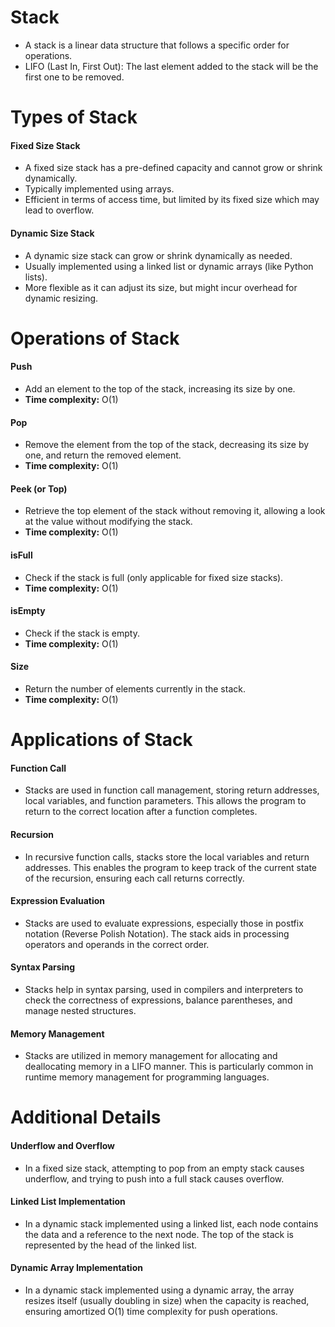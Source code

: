 # Stack
- A stack is a linear data structure that follows a specific order for operations.
- LIFO (Last In, First Out): The last element added to the stack will be the first one to be removed.

# Types of Stack
#### Fixed Size Stack
- A fixed size stack has a pre-defined capacity and cannot grow or shrink dynamically.
- Typically implemented using arrays.
- Efficient in terms of access time, but limited by its fixed size which may lead to overflow.

#### Dynamic Size Stack
- A dynamic size stack can grow or shrink dynamically as needed.
- Usually implemented using a linked list or dynamic arrays (like Python lists).
- More flexible as it can adjust its size, but might incur overhead for dynamic resizing.

# Operations of Stack
#### Push
- Add an element to the top of the stack, increasing its size by one.
- **Time complexity:** O(1)

#### Pop
- Remove the element from the top of the stack, decreasing its size by one, and return the removed element.
- **Time complexity:** O(1)

#### Peek (or Top)
- Retrieve the top element of the stack without removing it, allowing a look at the value without modifying the stack.
- **Time complexity:** O(1)

#### isFull
- Check if the stack is full (only applicable for fixed size stacks).
- **Time complexity:** O(1)

#### isEmpty
- Check if the stack is empty.
- **Time complexity:** O(1)

#### Size
- Return the number of elements currently in the stack.
- **Time complexity:** O(1)

# Applications of Stack
#### Function Call
- Stacks are used in function call management, storing return addresses, local variables, and function parameters. This allows the program to return to the correct location after a function completes.
  
#### Recursion
- In recursive function calls, stacks store the local variables and return addresses. This enables the program to keep track of the current state of the recursion, ensuring each call returns correctly.

#### Expression Evaluation
- Stacks are used to evaluate expressions, especially those in postfix notation (Reverse Polish Notation). The stack aids in processing operators and operands in the correct order.

#### Syntax Parsing
- Stacks help in syntax parsing, used in compilers and interpreters to check the correctness of expressions, balance parentheses, and manage nested structures.

#### Memory Management
- Stacks are utilized in memory management for allocating and deallocating memory in a LIFO manner. This is particularly common in runtime memory management for programming languages.

# Additional Details
#### Underflow and Overflow
- In a fixed size stack, attempting to pop from an empty stack causes underflow, and trying to push into a full stack causes overflow.

#### Linked List Implementation
- In a dynamic stack implemented using a linked list, each node contains the data and a reference to the next node. The top of the stack is represented by the head of the linked list.

#### Dynamic Array Implementation
- In a dynamic stack implemented using a dynamic array, the array resizes itself (usually doubling in size) when the capacity is reached, ensuring amortized O(1) time complexity for push operations.
